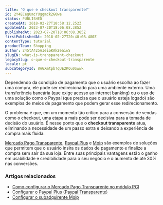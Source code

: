 ```yaml
---
title: 'O que é checkout transparente?'
id: 2Y4ECegUmcYUggmck2GOwe
status: PUBLISHED
createdAt: 2018-02-27T18:58:12.252Z
updatedAt: 2023-07-20T18:06:08.385Z
publishedAt: 2023-07-20T18:06:08.385Z
firstPublishedAt: 2018-02-27T20:40:08.480Z
contentType: tutorial
productTeam: Shopping
author: 245tA425AIeioKAk2eaiwS
slugEN: what-is-transparent-checkout
legacySlug: o-que-e-checkout-transparente
locale: pt
subcategoryId: 8AGXmtpbTqUE2KQu0Swwk
---
```


Dependendo da condição de pagamento que o usuário escolha ao fazer uma compra, ele pode ser redirecionado para uma ambiente externo. Uma transferência bancária (que exige acesso ao internet banking) ou o uso de uma solução como o Paypal (que precisa que o usuário esteja logado) são exemplos de meios de pagamento que podem gerar esse redirecionamento.

O problema é que, em um momento tão crítico para a conversão de vendas como o checkout, uma etapa a mais pode ser decisiva para a tomada de decisão do usuário. É nesse ponto que o __checkout transparente__ atua, eliminando a necessidade de um passo extra e deixando a experiência de compra mais fluida.

[Mercado Pago Transparente](/pt/tutorial/como-configurar-o-mercado-pago-transparente-no-modulo-pagamentos--tutorials_4570), [Paypal Plus](/pt/tutorial/configurar-paypal-plus-paypal-transparente) e [Moip](/pt/tutorial/configurar-o-subadquirente-moip) são exemplos de soluções que permitem que o usuário insira os dados de pagamento e finalize a compra sem sair da sua loja. Entre suas principais vantagens estão o ganho em usabilidade e credibilidade para o seu negócio e o aumento de até 30% nas conversões.

### Artigos relacionados
- [Como configurar o Mercado Pago Transparente no módulo PCI](/pt/tutorial/como-configurar-o-mercado-pago-transparente-no-modulo-pci)
- [Configurar o Paypal Plus (Paypal Transparente)](/pt/tutorial/configurar-paypal-plus-paypal-transparente) 
- [Configurar o subadquirente Moip](/pt/tutorial/configurar-o-subadquirente-moip)
